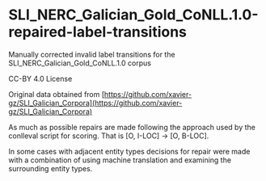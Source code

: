 # SLI_NERC_Galician_Gold_CoNLL.1.0-repaired-label-transitions
Manually corrected invalid label transitions for the SLI_NERC_Galician_Gold_CoNLL.1.0 corpus

CC-BY 4.0 License

Original data obtained from [https://github.com/xavier-gz/SLI_Galician_Corpora](https://github.com/xavier-gz/SLI_Galician_Corpora)

As much as possible repairs are made following the approach used by the conlleval script for scoring. 
That is [O, I-LOC] -> [O, B-LOC]. 

In some cases with adjacent entity types decisions for repair were made with a combination of using machine translation and examining the surrounding entity types. 
